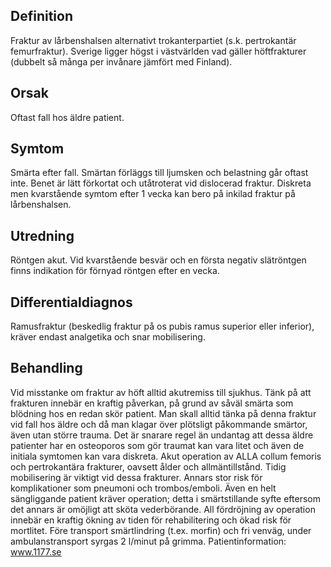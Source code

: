 ## Definition

Fraktur av lårbenshalsen alternativt trokanterpartiet (s.k. pertrokantär femurfraktur). Sverige ligger högst i västvärlden vad gäller höftfrakturer (dubbelt så många per invånare jämfört med Finland).

## Orsak

Oftast fall hos äldre patient.

## Symtom

Smärta efter fall. Smärtan förläggs till ljumsken och belastning går oftast inte. Benet är lätt förkortat och utåtroterat vid dislocerad fraktur. Diskreta men kvarstående symtom efter 1 vecka kan bero på inkilad fraktur på lårbenshalsen.

## Utredning

Röntgen akut. Vid kvarstående besvär och en första negativ slätröntgen finns indikation för förnyad röntgen efter en vecka.

## Differentialdiagnos

Ramusfraktur (beskedlig fraktur på os pubis ramus superior eller inferior), kräver endast analgetika och snar mobilisering.

## Behandling

Vid misstanke om fraktur av höft alltid akutremiss till sjukhus. Tänk på att frakturen innebär en kraftig påverkan, på grund av såväl smärta som blödning hos en redan skör patient. Man skall alltid tänka på denna fraktur vid fall hos äldre och då man klagar över plötsligt påkommande smärtor, även utan större trauma. Det är snarare regel än undantag att dessa äldre patienter har en osteoporos som gör traumat kan vara litet och även de initiala symtomen kan vara diskreta. Akut operation av ALLA collum femoris och pertrokantära frakturer, oavsett ålder och allmäntillstånd. Tidig mobilisering är viktigt vid dessa frakturer. Annars stor risk för komplikationer som pneumoni och trombos/emboli. Även en helt sängliggande patient kräver operation; detta i smärtstillande syfte eftersom det annars är omöjligt att sköta vederbörande. All fördröjning av operation innebär en kraftig ökning av tiden för rehabilitering och ökad risk för mortlitet. Före transport smärtlindring (t.ex. morfin) och fri venväg, under ambulanstransport syrgas 2 l/minut på grimma.
Patientinformation:  www.1177.se

